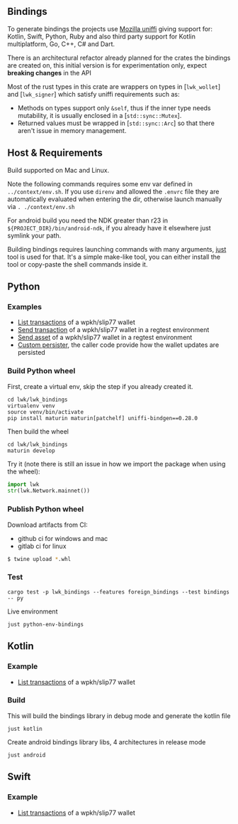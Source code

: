 
## Bindings

To generate bindings the projects use [Mozilla uniffi](https://mozilla.github.io/uniffi-rs/) giving support for: Kotlin, Swift, Python, Ruby and also third party support for Kotlin multiplatform, Go, C++, C# and Dart.

There is an architectural refactor already planned for the crates the bindings are created on, this initial version is for experimentation only, 
expect **breaking changes** in the API

Most of the rust types in this crate are wrappers on types in [`lwk_wollet`] and [`lwk_signer`] which satisfy uniffi requirements such as:
* Methods on types support only `&self`, thus if the inner type needs mutability, it is usually enclosed in a [`std::sync::Mutex`].
* Returned values must be wrapped in [`std::sync::Arc`] so that there aren't issue in memory management.

## Host & Requirements

Build supported on Mac and Linux.

Note the following commands requires some env var defined in `../context/env.sh`. If you use `direnv` and allowed the `.envrc` file they are automatically evaluated when entering the dir, otherwise launch manually via `. ./context/env.sh`

For android build you need the NDK greater than r23 in `${PROJECT_DIR}/bin/android-ndk`, if you already have it elsewhere just symlink your path.

Building bindings requires launching commands with many arguments, [just](https://github.com/casey/just) tool is used for that.
It's a simple make-like tool, you can either install the tool or copy-paste the shell commands inside it.

## Python

### Examples

* [List transactions](./tests/bindings/list_transactions.py) of a wpkh/slip77 wallet
* [Send transaction](./tests/bindings/send_transaction.py) of a wpkh/slip77 wallet in a regtest environment
* [Send asset](./tests/bindings/send_asset.py) of a wpkh/slip77 wallet in a regtest environment
* [Custom persister](./tests/bindings/custom_persister.py), the caller code provide how the wallet updates are persisted

### Build Python wheel

First, create a virtual env, skip the step if you already created it.

```shell
cd lwk/lwk_bindings
virtualenv venv
source venv/bin/activate
pip install maturin maturin[patchelf] uniffi-bindgen==0.28.0
```

Then build the wheel

```shell
cd lwk/lwk_bindings
maturin develop
```

Try it (note there is still an issue in how we import the package when using the wheel):

```python
import lwk
str(lwk.Network.mainnet())
```

### Publish Python wheel

Download artifacts from CI:

 - github ci for windows and mac
 - gitlab ci for linux

```sh
$ twine upload *.whl
```

### Test

```shell
cargo test -p lwk_bindings --features foreign_bindings --test bindings -- py
```

Live environment

```shell
just python-env-bindings
```

## Kotlin


### Example

* [List transactions](./tests/bindings/list_transactions.kts) of a wpkh/slip77 wallet


### Build

This will build the bindings library in debug mode and generate the kotlin file

```shell
just kotlin
```

Create android bindings library libs, 4 architectures in release mode

```shell
just android
```

## Swift

### Example

* [List transactions](./tests/bindings/list_transactions.swift) of a wpkh/slip77 wallet
